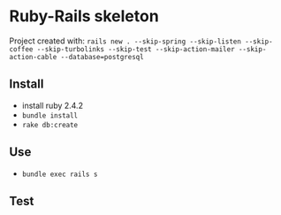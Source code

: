 # Ruby-Rails skeleton

Project created with:
    `rails new . --skip-spring --skip-listen --skip-coffee --skip-turbolinks --skip-test --skip-action-mailer --skip-action-cable --database=postgresql`

## Install

- install ruby 2.4.2
- `bundle install`
- `rake db:create`

## Use

- `bundle exec rails s`

## Test
